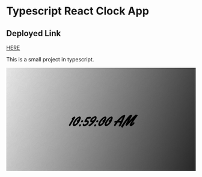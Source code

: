 # Typescript React Clock App

## Deployed Link

[HERE](https://essi5764.github.io/react_typescript_clock/)

This is a small project in typescript.

![PROJECT](./src/assets/clock.jpg)
